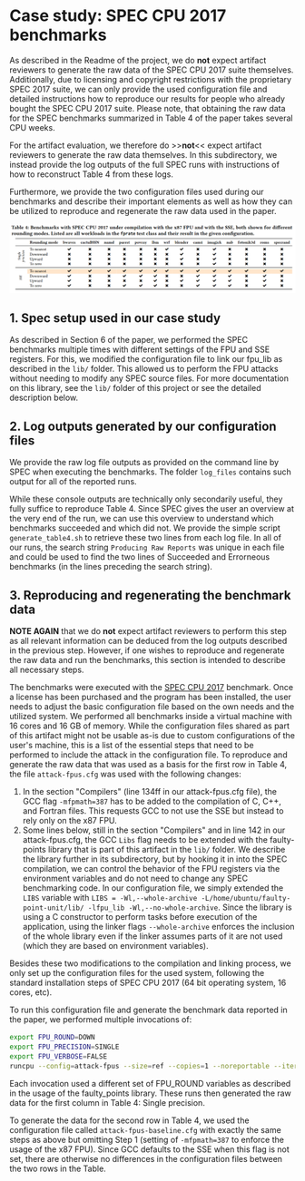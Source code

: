 # Case study: SPEC CPU 2017 benchmarks

As described in the Readme of the project, we do **not** expect artifact reviewers to generate the raw data of the SPEC CPU 2017 suite themselves. Additionally, due to licensing and copyright restrictions with the proprietary SPEC 2017 suite, we can only provide the used configuration file and detailed instructions how to reproduce our results for people who already bought the SPEC CPU 2017 suite. Please note, that obtaining the raw data for the SPEC benchmarks summarized in Table 4 of the paper takes several CPU weeks.

For the artifact evaluation, we therefore do >>**not**<< expect artifact reviewers to generate the raw data themselves. In this subdirectory, we instead provide the log outputs of the full SPEC runs with instructions of how to reconstruct Table 4 from these logs.

Furthermore, we provide the two configuration files used during our benchmarks and describe their important elements as well as how they can be utilized to reproduce and regenerate the raw data used in the paper.

![Table4 screenshot](table4.png)

## 1. Spec setup used in our case study

As described in Section 6 of the paper, we performed the SPEC benchmarks multiple times with different settings of the FPU and SSE registers. For this, we modified the configuration file to link our fpu_lib as described in the `lib/` folder. This allowed us to perform the FPU attacks without needing to modify any SPEC source files. For more documentation on this library, see the `lib/` folder of this project or see the detailed description below.

## 2. Log outputs generated by our configuration files

We provide the raw log file outputs as provided on the command line by SPEC when executing the benchmarks. The folder `log_files` contains such output for all of the reported runs.

While these console outputs are technically only secondarily useful, they fully suffice to reproduce Table 4. Since SPEC gives the user an overview at the very end of the run, we can use this overview to understand which benchmarks succeeded and which did not. We provide the simple script `generate_table4.sh` to retrieve these two lines from each log file. In all of our runs, the search string `Producing Raw Reports` was unique in each file and could be used to find the two lines of Succeeded and Errorneous benchmarks (in the lines preceding the search string).

## 3. Reproducing and regenerating the benchmark data

**NOTE AGAIN** that we do **not** expect artifact reviewers to perform this step as all relevant information can be deduced from the log outputs described in the previous step. However, if one wishes to reproduce and regenerate the raw data and run the benchmarks, this section is intended to describe all necessary steps.

The benchmarks were executed with the [SPEC CPU 2017](https://www.spec.org/cpu2017/) benchmark. Once a license has been purchased and the program has been installed, the user needs to adjust the basic configuration file based on the own needs and the utilized system. We performed all benchmarks inside a virtual machine with 16 cores and 16 GB of memory. While the configuration files shared as part of this artifact might not be usable as-is due to custom configurations of the user's machine, this is a list of the essential steps that need to be performed to include the attack in the configuration file. To reproduce and generate the raw data that was used as a basis for the first row in Table 4, the file `attack-fpus.cfg` was used with the following changes:

1. In the section "Compilers" (line 134ff in our attack-fpus.cfg file), the GCC flag `-mfpmath=387` has to be added to the compilation of C, C++, and Fortran files. This requests GCC to not use the SSE but instead to rely only on the x87 FPU.
2. Some lines below, still in the section "Compilers" and in line 142 in our attack-fpus.cfg, the GCC `Libs` flag needs to be extended with the faulty-points library that is part of this artifact in the `lib/` folder. We describe the library further in its subdirectory, but by hooking it in into the SPEC compilation, we can control the behavior of the FPU registers via the environment variables and do not need to change any SPEC benchmarking code. In our configuration file, we simply extended the `LIBS` variable with `LIBS = -Wl,--whole-archive -L/home/ubuntu/faulty-point-unit/lib/ -lfpu_lib -Wl,--no-whole-archive`. Since the library is using a C constructor to perform tasks before execution of the application, using the linker flags `--whole-archive` enforces the inclusion of the whole library even if the linker assumes parts of it are not used (which they are based on environment variables).

Besides these two modifications to the compilation and linking process, we only set up the configuration files for the used system, following the standard installation steps of SPEC CPU 2017 (64 bit operating system, 16 cores, etc).

To run this configuration file and generate the benchmark data reported in the paper, we performed multiple invocations of:

```bash
export FPU_ROUND=DOWN
export FPU_PRECISION=SINGLE
export FPU_VERBOSE=FALSE
runcpu --config=attack-fpus --size=ref --copies=1 --noreportable --iterations=1 --threads=4 intrate intspeed fprate fpspeed
```

Each invocation used a different set of FPU_ROUND variables as described in the usage of the faulty_points library. These runs then generated the raw data for the first column in Table 4: Single precision.

To generate the data for the second row in Table 4, we used the configuration file called `attack-fpus-baseline.cfg` with exactly the same steps as above but omitting Step 1 (setting of `-mfpmath=387` to enforce the usage of the x87 FPU). Since GCC defaults to the SSE when this flag is not set, there are otherwise no differences in the configuration files between the two rows in the Table.
